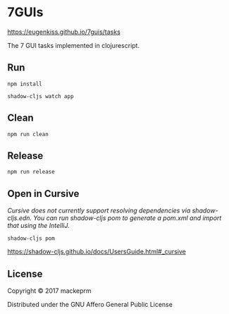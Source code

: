 # 7GUIs

https://eugenkiss.github.io/7guis/tasks

The 7 GUI tasks implemented in clojurescript.

## Run

``` shell
npm install

shadow-cljs watch app
```

## Clean

``` shell
npm run clean
```

## Release

``` shell
npm run release
```

## Open in Cursive

*Cursive does not currently support resolving dependencies via shadow-cljs.edn. You can run shadow-cljs pom to generate
a pom.xml and import that using the IntelliJ.*

``` shell
shadow-cljs pom
```

https://shadow-cljs.github.io/docs/UsersGuide.html#_cursive

## License

Copyright © 2017 mackeprm

Distributed under the GNU Affero General Public License

